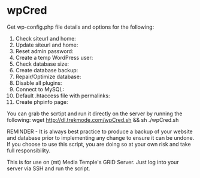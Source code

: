 wpCred
======

Get wp-config.php file details and options for the following:

1. Check siteurl and home:
2. Update siteurl and home:
3. Reset admin password:
4. Create a temp WordPress user:
5. Check database size:
6. Create database backup:
7. Repair/Optimize database:
8. Disable all plugins:
10. Connect to MySQL:
11. Default .htaccess file with permalinks:
12. Create phpinfo page:

You can grab the scrtipt and run it directly on the server by running the following:
wget http://dl.trekmode.com/wpCred.sh && sh ./wpCred.sh

REMINDER - It is always best practice to produce a backup of your website and database prior to implementing any change to ensure it can be undone. If you choose to use this script, you are doing so at your own risk and take full responsibility. 

This is for use on (mt) Media Temple's GRID Server. Just log into your server via SSH and run the script.
